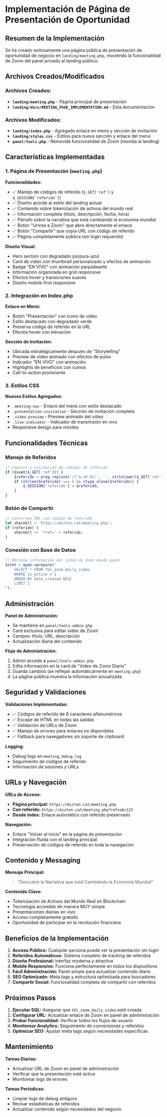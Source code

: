 # Implementación de Página de Presentación de Oportunidad

## Resumen de la Implementación

Se ha creado exitosamente una página pública de presentación de oportunidad de negocio en `landing/meeting.php`, moviendo la funcionalidad de Zoom del panel privado al landing público.

## Archivos Creados/Modificados

### Archivos Creados:
- **`landing/meeting.php`** - Página principal de presentación
- **`landing/docs/MEETING_PAGE_IMPLEMENTATION.md`** - Esta documentación

### Archivos Modificados:
- **`landing/index.php`** - Agregado enlace en menú y sección de invitación
- **`landing/styles.css`** - Estilos para nueva sección y enlace del menú
- **`panel/tools.php`** - Removida funcionalidad de Zoom (movida al landing)

## Características Implementadas

### 1. Página de Presentación (`meeting.php`)

**Funcionalidades:**
- ✅ Manejo de códigos de referido (`$_GET['ref']` y `$_SESSION['referido']`)
- ✅ Diseño acorde al estilo del landing actual
- ✅ Contenido sobre tokenización de activos del mundo real
- ✅ Información completa (título, descripción, fecha, hora)
- ✅ Párrafo sobre la narrativa que está cambiando la economía mundial
- ✅ Botón "Unirse a Zoom" que abre directamente el enlace
- ✅ Botón "Compartir" que copia URL con código de referido
- ✅ Página completamente pública (sin login requerido)

**Diseño Visual:**
- Hero section con degradado púrpura-azul
- Card de video con thumbnail personalizado y efectos de animación
- Badge "EN VIVO" con animación parpadeante
- Información organizada en grid responsive
- Efectos hover y transiciones suaves
- Diseño mobile-first responsive

### 2. Integración en Index.php

**Enlace en Menú:**
- Botón "Presentación" con icono de video
- Estilo destacado con degradado verde
- Preserva código de referido en la URL
- Efectos hover con elevación

**Sección de Invitación:**
- Ubicada estratégicamente después de "Storytelling"
- Preview de video animado con efectos de pulso
- Indicador "EN VIVO" con animación
- Highlights de beneficios con iconos
- Call-to-action prominente

### 3. Estilos CSS

**Nuevos Estilos Agregados:**
- `.meeting-nav` - Enlace del menú con estilo destacado
- `.presentation-invitation` - Sección de invitación completa
- `.video-preview` - Preview animado del video
- `.live-indicator` - Indicador de transmisión en vivo
- Responsive design para móviles

## Funcionalidades Técnicas

### Manejo de Referidos
```php
// Captura y validación de códigos de referido
if (isset($_GET['ref'])) {
    $referido = preg_replace('/[^a-z0-9]/', '', strtolower($_GET['ref']));
    if (strlen($referido) === 6 && ctype_alnum($referido)) {
        $_SESSION['referido'] = $referido;
    }
}
```

### Botón de Compartir
```javascript
// Construye URL con código de referido
let shareUrl = 'https://mizton.cat/meeting.php';
if (referido) {
    shareUrl += '?ref=' + referido;
}
```

### Conexión con Base de Datos
```php
// Obtiene información del video de Zoom desde panel
$stmt = $pdo->prepare("
    SELECT * FROM tbl_zoom_daily_video 
    WHERE is_active = 1 
    ORDER BY date_created DESC 
    LIMIT 1
");
```

## Administración

**Panel de Administración:**
- Se mantiene en `panel/tools-admin.php`
- Card exclusiva para editar video de Zoom
- Campos: título, URL, descripción
- Actualización diaria del contenido

**Flujo de Administración:**
1. Admin accede a `panel/tools-admin.php`
2. Edita información en la card de "Video de Zoom Diario"
3. Guarda cambios (se reflejan automáticamente en `meeting.php`)
4. La página pública muestra la información actualizada

## Seguridad y Validaciones

**Validaciones Implementadas:**
- ✅ Códigos de referido de 6 caracteres alfanuméricos
- ✅ Escape de HTML en todas las salidas
- ✅ Validación de URLs de Zoom
- ✅ Manejo de errores para enlaces no disponibles
- ✅ Fallback para navegadores sin soporte de clipboard

**Logging:**
- Debug logs en `meeting_debug.log`
- Seguimiento de códigos de referido
- Información de sesiones y URLs

## URLs y Navegación

**URLs de Acceso:**
- **Página principal:** `https://mizton.cat/meeting.php`
- **Con referido:** `https://mizton.cat/meeting.php?ref=abc123`
- **Desde index:** Enlace automático con referido preservado

**Navegación:**
- Enlace "Volver al inicio" en la página de presentación
- Integración fluida con el landing principal
- Preservación de códigos de referido en toda la navegación

## Contenido y Messaging

**Mensaje Principal:**
> "Descubre la Narrativa que está Cambiando la Economía Mundial"

**Contenido Clave:**
- Tokenización de Activos del Mundo Real en Blockchain
- Tecnología accesible de manera MUY simple
- Presentaciones diarias en vivo
- Acceso completamente gratuito
- Oportunidad de participar en la revolución financiera

## Beneficios de la Implementación

1. **Acceso Público:** Cualquier persona puede ver la presentación sin login
2. **Referidos Automáticos:** Sistema completo de tracking de referidos
3. **Diseño Profesional:** Interfaz moderna y atractiva
4. **Mobile Responsive:** Funciona perfectamente en todos los dispositivos
5. **Fácil Administración:** Panel simple para actualizar contenido diario
6. **SEO Optimizado:** Meta tags y estructura optimizada para buscadores
7. **Compartir Social:** Funcionalidad completa de compartir con referidos

## Próximos Pasos

1. **Ejecutar SQL:** Asegurar que `tbl_zoom_daily_video` esté creada
2. **Configurar URL:** Actualizar enlace de Zoom en panel de administración
3. **Probar Funcionalidad:** Verificar todos los flujos de usuario
4. **Monitorear Analytics:** Seguimiento de conversiones y referidos
5. **Optimizar SEO:** Ajustar meta tags según necesidades específicas

## Mantenimiento

**Tareas Diarias:**
- Actualizar URL de Zoom en panel de administración
- Verificar que la presentación esté activa
- Monitorear logs de errores

**Tareas Periódicas:**
- Limpiar logs de debug antiguos
- Revisar estadísticas de referidos
- Actualizar contenido según necesidades del negocio
